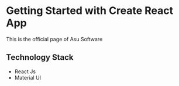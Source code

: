 # Getting Started with Create React App

This is the official page of Asu Software

## Technology Stack
- React Js
- Material UI